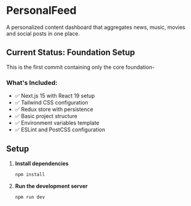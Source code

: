 # PersonalFeed

A personalized content dashboard that aggregates news, music, movies and social posts in one place.

## Current Status: Foundation Setup

This is the first commit containing only the core foundation-

### What's Included:
- ✅ Next.js 15 with React 19 setup
- ✅ Tailwind CSS configuration
- ✅ Redux store with persistence
- ✅ Basic project structure
- ✅ Environment variables template
- ✅ ESLint and PostCSS configuration


## Setup

1. **Install dependencies**
   ```bash
   npm install
   ```

2. **Run the development server**
   ```bash
   npm run dev
   ```


